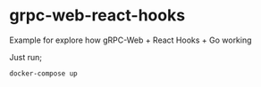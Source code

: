 # grpc-web-react-hooks

Example for explore how  gRPC-Web + React Hooks + Go working

Just run;

```sh
docker-compose up
```
